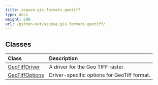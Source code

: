 ```yaml
---
title: aspose.gis.formats.geotiff
type: docs
weight: 290
url: /python-net/aspose.gis.formats.geotiff/
---
```





## **Classes**
| **Class** | **Description** |
| :- | :- |
| [GeoTiffDriver](/psd/python-net/aspose.gis.formats.geotiff/geotiffdriver/) | A driver for the Geo TIFF raster. |
| [GeoTiffOptions](/psd/python-net/aspose.gis.formats.geotiff/geotiffoptions/) | Driver-specific options for GeoTiff format. |
